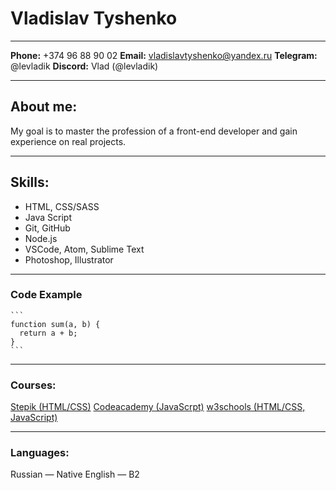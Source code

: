 # Vladislav Tyshenko

---

**Phone:** +374 96 88 90 02
**Email:** vladislavtyshenko@yandex.ru
**Telegram:** @levladik
**Discord:** Vlad (@levladik)

---

## About me:

My goal is to master the profession of a front-end developer and gain experience on real projects.

---

## Skills:

- HTML, CSS/SASS
- Java Script
- Git, GitHub
- Node.js
- VSCode, Atom, Sublime Text
- Photoshop, Illustrator

---

### Code Example

````
```
function sum(a, b) {
  return a + b;
}
```
````

---

### Courses:

[Stepik (HTML/CSS)](https://stepik.org/)
[Codeacademy (JavaScrpt)](https://www.codecademy.com)
[w3schools (HTML/CSS, JavaScript)](https://w3schools.com)

---

### Languages:

Russian — Native
English — B2
